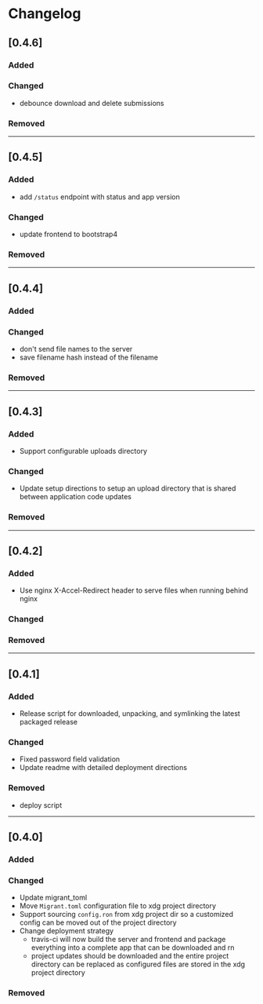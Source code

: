 # Changelog

## [0.4.6]
### Added

### Changed
- debounce download and delete submissions

### Removed

----

## [0.4.5]
### Added
- add `/status` endpoint with status and app version

### Changed
- update frontend to bootstrap4

### Removed

----

## [0.4.4]
### Added

### Changed
- don't send file names to the server
- save filename hash instead of the filename

### Removed

----

## [0.4.3]
### Added
- Support configurable uploads directory

### Changed
- Update setup directions to setup an upload directory that
  is shared between application code updates

### Removed

----

## [0.4.2]
### Added
- Use nginx X-Accel-Redirect header to serve files when running
  behind nginx

### Changed

### Removed

----

## [0.4.1]
### Added
- Release script for downloaded, unpacking, and symlinking
  the latest packaged release

### Changed
- Fixed password field validation
- Update readme with detailed deployment directions

### Removed
- deploy script

----

## [0.4.0]
### Added

### Changed
- Update migrant_toml
- Move `Migrant.toml` configuration file to xdg project directory
- Support sourcing `config.ron` from xdg project dir so a customized
  config can be moved out of the project directory
- Change deployment strategy
    - travis-ci will now build the server and frontend and package
      everything into a complete app that can be downloaded and rn
    - project updates should be downloaded and the entire project
      directory can be replaced as configured files are stored
      in the xdg project directory

### Removed

